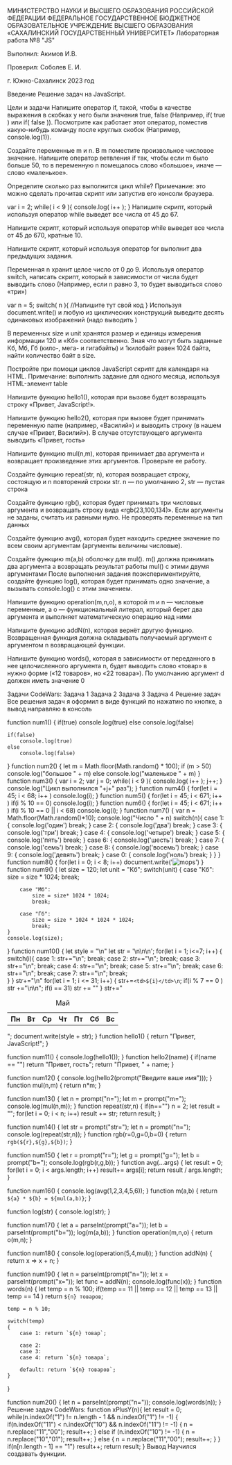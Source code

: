 МИНИСТЕРСТВО НАУКИ И ВЫСШЕГО ОБРАЗОВАНИЯ РОССИЙСКОЙ ФЕДЕРАЦИИ ФЕДЕРАЛЬНОЕ ГОСУДАРСТВЕННОЕ БЮДЖЕТНОЕ ОБРАЗОВАТЕЛЬНОЕ УЧРЕЖДЕНИЕ ВЫСШЕГО ОБРАЗОВАНИЯ «САХАЛИНСКИЙ ГОСУДАРСТВЕННЫЙ УНИВЕРСИТЕТ»
Лабораторная работа №8
"JS"

Выполнил: Акимов И.В.

Проверил: Соболев Е. И.

г. Южно-Сахалинск
2023 год

Введение
Решение задач на JavaScript.

Цели и задачи
Напишите оператор if, такой, чтобы в качестве выражения в скобках у него были значения true, false (Например, if( true ) или if( false )). Посмотрите как работает этот оператор, поместив какую-нибудь команду после круглых скобок (Например, console.log(1)).

Создайте переменные m и n. В m поместите произвольное числовое значение. Напишите оператор ветвления if так, чтобы если m было больше 50, то в переменную n помещалось слово «большое», иначе — слово «маленькое».

Определите сколько раз выполнится цикл while? Примечание: это можно сделать прочитав скрипт или запустив его консоли браузера.

var i = 2;
while( i < 9 ){
	console.log( i++ );
}
Напишите скрипт, который используя оператор while выведет все числа от 45 до 67.

Напишите скрипт, который используя оператор while выведет все числа от 45 до 670, кратные 10.

Напишите скрипт, который используя оператор for выполнит два предыдущих задания.

Переменная n хранит целое число от 0 до 9. Используя оператор switch, написать скрипт, который в зависимости от числа будет выводить слово (Например, если n равно 3, то будет выводиться слово «три»)

var n = 5;
switch( n ){
 //Напишите тут свой код
}
Используя document.write() и любую из циклических конструкций выведите десять одинаковых изображений (надо выводить )

В переменных size и unit хранятся размер и единицы измерения информации 120 и «Кб» соответственно. Зная что могут быть заданные Кб, Мб, Гб (кило-, мега- и гигабайты) и 1килобайт равен 1024 байта, найти количество байт в size.

Постройте при помощи циклов JavaScript скрипт для календаря на HTML. Примечание: выполнить задание для одного месяца, используя HTML-элемент table

Напишите функцию hello1(), которая при вызове будет возвращать строку «Привет, JavaScript!».

Напишите функцию hello2(), которая при вызове будет принимать переменную name (например, «Василий») и выводить строку (в нашем случае «Привет, Василий»). В случае отсутствующего аргумента выводить «Привет, гость»

Напишите функцию mul(n,m), которая принимает два аргумента и возвращает произведение этих аргументов. Проверьте ее работу.

Создайте функцию repeat(str, n), которая возвращает строку, состоящую и n повторений строки str. n — по умолчанию 2, str — пустая строка

Создайте функцию rgb(), которая будет принимать три числовых аргумента и возвращать строку вида «rgb(23,100,134)». Если аргументы не заданы, считать их равными нулю. Не проверять переменные на тип данных

Создайте функцию avg(), которая будет находить среднее значение по всем своим аргументам (аргументы величины числовые).

Создайте функцию m(a,b) оболочку для mul(). m() должна принимать два аргумента а возвращать результат работы mul() с этими двумя аргументами После выполнения задания поэкспериментируйте, создайте функцию log(), которая будет принимать одно значение, а вызывать console.log() с этим значением.

Напишите функцию operation(m,n,o), в которой m и n — числовые переменные, а o — функциональный литерал, который берет два аргумента и выполняет математическую операцию над ними

Напишите функцию addN(n), которая вернёт другую функцию. Возвращенная функция должна складывать получаемый аргумент с аргументом n возвращающей функции.

Напишите функцию words(), которая в зависимости от переданного в нее целочисленного аргумента n, будет выводить слово «товар» в нужно форме («12 товаров», но «22 товара»). По умолчанию аргумент d должен иметь значение 0

Задачи CodeWars:
Задача 1
Задача 2
Задача 3
Задача 4
Решение задач
Все решения задач я оформил в виде функций по нажатию по кнопке, а вывод направляю в консоль

function num1()
{
    if(true)
        console.log(true)
    else
        console.log(false)

    if(false)
        console.log(true)
    else
        console.log(false)
}
function num2()
{
    let m = Math.floor(Math.random() * 100);
    if (m > 50) console.log("большое " + m)
    else console.log("маленькое " + m)
}
function num3()
{
    var i = 2;
    var j = 0;
    while( i < 9 ){
 	    console.log( i++ );
        j++;
    }
console.log("Цикл выполнился "+j+" раз");
}
function num4()
{
    for(let i = 45; i < 68; i++ )
        console.log(i);
}
function num5()
{
    for(let i = 45; i < 671; i++ )
        if(i % 10 == 0) console.log(i);
}
function num6()
{
    for(let i = 45; i < 671; i++ )
        if(i % 10 == 0 || i < 68) console.log(i);
}
function num7()
{
    var n = Math.floor(Math.random()*10);
    console.log("Число " + n)
    switch(n){
        case 1: {
            console.log('один')
            break;
        }
        case 2: {
            console.log('два')
            break;
        }
        case 3: {
            console.log('три')
            break;
        }
        case 4: {
            console.log('четыре')
            break;
        }
        case 5: {
            console.log('пять')
            break;
        }
        case 6: {
            console.log('шесть')
            break;
        }
        case 7: {
            console.log('семь')
            break;
        }
        case 8: {
            console.log('восемь')
            break;
        }
        case 9: {
            console.log('девять')
            break;
            }
        case 0: {
            console.log('ноль')
            break;
        }
    }
}
function num8()
{
    for(let i = 0; i < 8; i++)
        document.write('<img src="mops.jpg" alt="mops" />')
}
function num9()
{
    let size = 120;
    let unit = "Кб";
    switch(unit)
    {
        case "Кб":
            size = size * 1024;
            break;

        case "Мб":
            size = size* 1024 * 1024;
            break;

        case "Гб":
            size = size * 1024 * 1024 * 1024;
            break;
    }
    console.log(size);
}
function num10()
{
    let style = "<style>\n table,th,td,caption \n{\n border: 2px solid black;\n border-collapse: collapse; \n}\n</style>\n"
    let str = '<table>\n<caption>Май</caption>\n<tr>\n';
    for(let i = 1; i<=7; i++)
    {
        switch(i){
            case 1:
                str+="<th>Пн</th>\n";
                break;
            case 2:
                str+="<th>Вт</th>\n";
                break;
            case 3:
                str+="<th>Ср</th>\n";
                break;
            case 4:
                str+="<th>Чт</th>\n";
                break;
            case 5:
                str+="<th>Пт</th>\n";
                break;
            case 6:
                str+="<th>Сб</th>\n";
                break;
            case 7:
                str+="<th>Вс</th>\n";
                break;   
        }
    }
    str+="</tr>\n"
    for(let i = 1; i <= 31; i++)
    {
        str+=`<td>${i}</td>\n`;
        if(i % 7 == 0 ) str +="</tr>\n<tr>\n";
        if(i == 31) str += "</tr>"
    }
    str+="</table>";
    document.write(style + str);
}
function hello1()
{
    return "Привет, JavaScript!";
}

function num11()
{
    console.log(hello1());
}
function hello2(name)
{
    if(name == "") return "Привет, гость";
    return "Привет, " + name;
}

function num12()
{
    console.log(hello2(prompt("Введите ваше имя")));
}
function mul(n,m)
{
    return n*m;
}

function num13()
{
    let n = prompt("n=");
    let m = prompt("m=");
    console.log(mul(n,m));
}
function repeat(str,n)
{
    if(n=="") n = 2;
    let result = "";
    for(let i = 0; i < n; i++)
        result += str;
    return result;
}

function num14()
{
    let str = prompt("str=");
    let n = prompt("n=");
    console.log(repeat(str,n));
}
function rgb(r=0,g=0,b=0)
{
    return `rgb(${r},${g},${b})`;
}

function num15()
{
    let r = prompt("r=");
    let g = prompt("g=");
    let b = prompt("b=");
    console.log(rgb(r,g,b));
}
function avg(...args)
{
    let result = 0;
    for(let i = 0; i < args.length; i++)
        result+= args[i];
    return result / args.length;
}

function num16()
{
    console.log(avg(1,2,3,4,5,6));
}
function m(a,b)
{
    return `${a} * ${b} = ${mul(a,b)}`;
}

function log(str)
{
    console.log(str);
}

function num17()
{
    let a = parseInt(prompt("a="));
    let b = parseInt(prompt("b="));
    log(m(a,b));
}
function operation(m,n,o)
{
    return o(m,n);
}

function num18()
{
    console.log(operation(5,4,mul));
}
function addN(n)
{
    return x => x + n; 
}

function num19()
{
    let n = parseInt(prompt("n="));
    let x = parseInt(prompt("x="));
    let func = addN(n);
    console.log(func(x));
}
function words(n)
{
    let temp = n % 100;
    if(temp == 11 
    || temp == 12 
    || temp == 13 
    || temp == 14 ) return `${n} товаров`;

    temp = n % 10;

    switch(temp)
    {
        case 1: return `${n} товар`;

        case 2:
        case 3: 
        case 4: return `${n} товара`;

        default: return `${n} товаров`;
    } 
}

function num20()
{
    let n = parseInt(prompt("n="));
    console.log(words(n));
}
Решение задач CodeWars:
function xPlusY(n){
    let result = 0;
    while(n.indexOf("1") != n.length - 1 && n.indexOf("1") != -1)
    {
        if(n.indexOf("11") < n.indexOf("10") && n.indexOf("11") != -1) 
        {
             n = n.replace("11","00");
             result++;
        } else if (n.indexOf("10") != -1)
        {
             n = n.replace("10","01");
             result++;
        } else
        {
            n = n.replace("11","00");
            result++;
        }
    }
    if(n[n.length - 1] == "1") result++;
    return result;
}
Вывод
Научился создавать функции.
